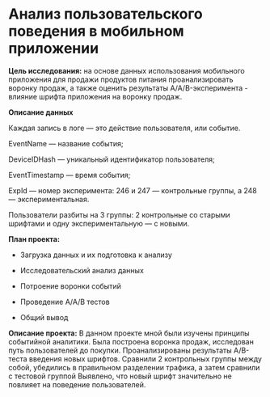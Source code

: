 # Анализ пользовательского поведения в мобильном приложении

**Цель исследования:** на основе данных использования мобильного приложения для продажи продуктов питания проанализировать воронку продаж, а также оценить результаты A/A/B-эксперимента - влияние шрифта приложения на воронку продаж.

**Описание данных**

Каждая запись в логе — это действие пользователя, или событие. 

EventName — название события; 

DeviceIDHash — уникальный идентификатор пользователя; 

EventTimestamp — время события; 

ExpId — номер эксперимента: 246 и 247 — контрольные группы, а 248 — экспериментальная.

Пользователи разбиты на 3 группы: 2 контрольные со старыми шрифтами и одну экспериментальную — с новыми.

**План проекта:**

- Загрузка данных и их подготовка к анализу

- Исследовательский анализ данных

- Потроение воронки событий

- Проведение А/А/В тестов

- Общий вывод

**Описание проекта:** В данном проекте мной были изучены принципы событийной аналитики. Была построена воронка продаж, исследован путь пользователей до покупки. Проанализированы результаты A/B-теста введения новых шрифтов. Сравнили 2 контрольных группы между собой, убедились в правильном разделении трафика, а затем сравнили с тестовой группой Выявлено, что новый шрифт значительно не повлияет на поведение пользователей.
